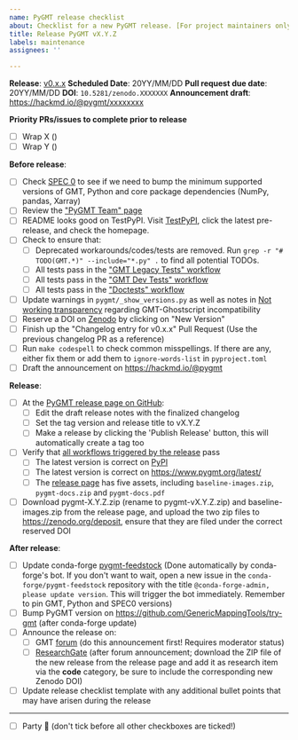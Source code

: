 ```yaml
---
name: PyGMT release checklist
about: Checklist for a new PyGMT release. [For project maintainers only!]
title: Release PyGMT vX.Y.Z
labels: maintenance
assignees: ''

---
```


**Release**: [v0.x.x](https://github.com/GenericMappingTools/pygmt/milestones/?)
**Scheduled Date**: 20YY/MM/DD
**Pull request due date**: 20YY/MM/DD
**DOI**: `10.5281/zenodo.XXXXXXX`
**Announcement draft**: https://hackmd.io/@pygmt/xxxxxxxx

**Priority PRs/issues to complete prior to release**

- [ ] Wrap X ()
- [ ] Wrap Y ()

**Before release**:

- [ ] Check [SPEC 0](https://scientific-python.org/specs/spec-0000/) to see if we need to bump the minimum supported versions of GMT, Python and core package dependencies (NumPy, pandas, Xarray)
- [ ] Review the ["PyGMT Team" page](https://www.pygmt.org/dev/team.html)
- [ ] README looks good on TestPyPI. Visit [TestPyPI](https://test.pypi.org/project/pygmt/#history), click the latest pre-release, and check the homepage.
- [ ] Check to ensure that:
  - [ ] Deprecated workarounds/codes/tests are removed. Run `grep -r "# TODO(GMT.*)" --include="*.py" .` to find all potential TODOs.
  - [ ] All tests pass in the ["GMT Legacy Tests" workflow](https://github.com/GenericMappingTools/pygmt/actions/workflows/ci_tests_legacy.yaml)
  - [ ] All tests pass in the ["GMT Dev Tests" workflow](https://github.com/GenericMappingTools/pygmt/actions/workflows/ci_tests_dev.yaml)
  - [ ] All tests pass in the ["Doctests" workflow](https://github.com/GenericMappingTools/pygmt/actions/workflows/ci_doctests.yaml)
- [ ] Update warnings in `pygmt/_show_versions.py` as well as notes in [Not working transparency](https://www.pygmt.org/dev/install.html#not-working-transparency) regarding GMT-Ghostscript incompatibility
- [ ] Reserve a DOI on [Zenodo](https://zenodo.org) by clicking on "New Version"
- [ ] Finish up the "Changelog entry for v0.x.x" Pull Request (Use the previous changelog PR as a reference)
- [ ] Run `make codespell` to check common misspellings. If there are any, either fix them or add them to `ignore-words-list` in `pyproject.toml`
- [ ] Draft the announcement on https://hackmd.io/@pygmt

**Release**:

- [ ] At the [PyGMT release page on GitHub](https://github.com/GenericMappingTools/pygmt/releases):
  - [ ] Edit the draft release notes with the finalized changelog
  - [ ] Set the tag version and release title to vX.Y.Z
  - [ ] Make a release by clicking the 'Publish Release' button, this will automatically create a tag too
- [ ] Verify that [all workflows triggered by the release](https://github.com/GenericMappingTools/pygmt/actions?query=event%3Arelease) pass
  - [ ] The latest version is correct on [PyPI](https://pypi.org/project/pygmt/)
  - [ ] The latest version is correct on https://www.pygmt.org/latest/
  - [ ] The [release page](https://github.com/GenericMappingTools/pygmt/releases) has five assets, including `baseline-images.zip`, `pygmt-docs.zip` and `pygmt-docs.pdf`
- [ ] Download pygmt-X.Y.Z.zip (rename to pygmt-vX.Y.Z.zip) and baseline-images.zip from the release page, and upload the two zip files to https://zenodo.org/deposit, ensure that they are filed under the correct reserved DOI

**After release**:

- [ ] Update conda-forge [pygmt-feedstock](https://github.com/conda-forge/pygmt-feedstock) (Done automatically by conda-forge's bot. If you don't want to wait, open a new issue in the `conda-forge/pygmt-feedstock` repository with the title `@conda-forge-admin, please update version`. This will trigger the bot immediately. Remember to pin GMT, Python and SPEC0 versions)
- [ ] Bump PyGMT version on https://github.com/GenericMappingTools/try-gmt (after conda-forge update)
- [ ] Announce the release on:
  - [ ] GMT [forum](https://forum.generic-mapping-tools.org/c/news/) (do this announcement first! Requires moderator status)
  - [ ] [ResearchGate](https://www.researchgate.net) (after forum announcement; download the ZIP file of the new release from the release page and add it as research item via the **code** category, be sure to include the corresponding new Zenodo DOI)
- [ ] Update release checklist template with any additional bullet points that may have arisen during the release

---

- [ ] Party :tada: (don't tick before all other checkboxes are ticked!)

